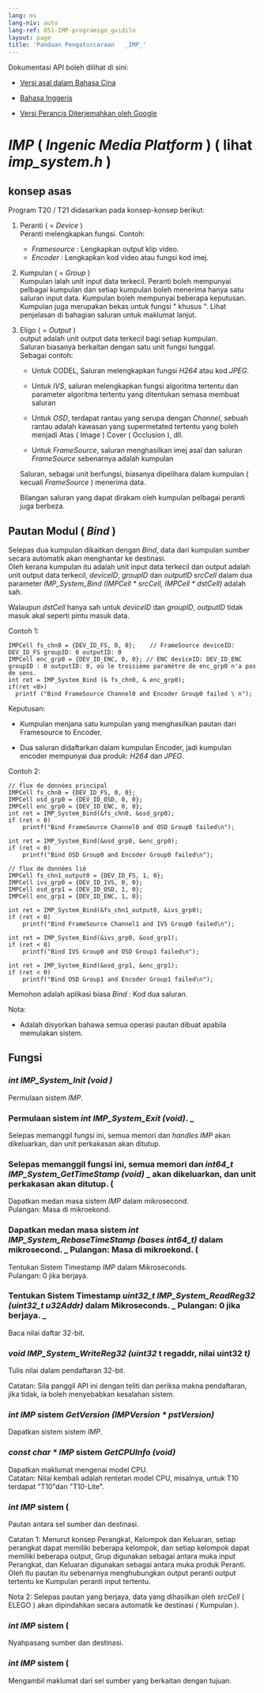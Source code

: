 ```yaml
---
lang: ms
lang-niv: auto
lang-ref: 051-IMP-programigo_gvidilo
layout: page
title: 'Panduan Pengaturcaraan   _IMP_'
---
```



Dokumentasi API boleh dilihat di sini:   
* [  Versi asal dalam Bahasa Cina  ](../../zh/includes.zh/html/)  


* [  Bahasa Inggeris  ](../../en/includes.en/html/)  


* [  Versi Perancis Diterjemahkan oleh Google  ](../../fr/includes.fr/html/)  




# _IMP_   \(  _Ingenic Media Platform_  \)   \( lihat   _imp\_system.h_  \)

## konsep asas
Program T20 / T21 didasarkan pada konsep-konsep berikut:  
 1. Peranti   \( =  _Device_  \)    
 Peranti melengkapkan fungsi. Contoh:  
       *    _Framesource_ : Lengkapkan output klip video.  
       *    _Encoder_ : Lengkapkan kod video atau fungsi kod imej.  
 2. Kumpulan   \( =  _Group_  \)    
 Kumpulan ialah unit input data terkecil. Peranti boleh mempunyai pelbagai kumpulan dan setiap kumpulan boleh menerima hanya satu saluran input data. Kumpulan boleh mempunyai beberapa keputusan.   
      Kumpulan juga merupakan bekas untuk fungsi   " khusus  ". Lihat penjelasan di bahagian saluran untuk maklumat lanjut.  
 3. Eligo   \( =  _Output_  \)    
 output adalah unit output data terkecil bagi setiap kumpulan.    
 Saluran biasanya berkaitan dengan satu unit fungsi tunggal.    
 Sebagai contoh:   
     -  Untuk CODEL, Saluran melengkapkan fungsi   _H264_   atau kod   _JPEG_.  


     -  Untuk   _IVS_, saluran melengkapkan fungsi algoritma tertentu dan parameter algoritma tertentu yang ditentukan semasa membuat saluran 


     -  Untuk  _OSD_, terdapat rantau yang serupa dengan   _Channel_, sebuah rantau adalah kawasan yang supermetated tertentu yang boleh menjadi Atas   \( Image  \) Cover   \( Occlusion  \), dll.  


     -  Untuk   _FrameSource_, saluran menghasilkan imej asal dan saluran   _FrameSource_   sebenarnya adalah kumpulan  


    
       Saluran, sebagai unit berfungsi, biasanya dipelihara dalam kumpulan   \( kecuali   _FrameSource_  \) menerima data.  

    Bilangan saluran yang dapat dirakam oleh kumpulan pelbagai peranti juga berbeza.

## Pautan Modul   \(  _Bind_  \)

Selepas dua kumpulan dikaitkan dengan   _Bind_, data dari kumpulan sumber secara automatik akan menghantar ke destinasi.    
 Oleh kerana kumpulan itu adalah unit input data terkecil dan output adalah unit output data terkecil,   _deviceID_,   _groupID_   dan   _outputID_    _srcCell_   dalam dua parameter   _IMP\_System\_Bind \(IMPCell * srcCell, IMPCell * dstCell\)_   adalah sah.    

Walaupun   _dstCell_   hanya sah untuk   _deviceID_   dan   _groupID_,   _outputID_   tidak masuk akal seperti pintu masuk data.  

Contoh 1: 
```
IMPCell fs_chn0 = {DEV_ID_FS, 0, 0};    // FrameSource deviceID: DEV_ID_FS groupID: 0 outputID: 0
IMPCell enc_grp0 = {DEV_ID_ENC, 0, 0}; // ENC deviceID: DEV_ID_ENC groupID : 0 outputID: 0, où le troisième paramètre de enc_grp0 n'a pas de sens. 
int ret = IMP_System_Bind (& fs_chn0, & enc_grp0);
if(ret <0>)
  printf ("Bind FrameSource Channel0 and Encoder Group0 failed \ n");

```
Keputusan:    
 *  Kumpulan menjana satu kumpulan yang menghasilkan pautan dari Framesource to Encoder. 

* Dua saluran didaftarkan dalam kumpulan Encoder, jadi kumpulan encoder mempunyai dua produk:   _H264_   dan   _JPEG_.  



Contoh 2:
```
// flux de données principal
IMPCell fs_chn0 = {DEV_ID_FS, 0, 0};
IMPCell osd_grp0 = {DEV_ID_OSD, 0, 0};
IMPCell enc_grp0 = {DEV_ID_ENC, 0, 0};
int ret = IMP_System_Bind(&fs_chn0, &osd_grp0);
if (ret < 0)
    printf("Bind FrameSource Channel0 and OSD Group0 failed\n");

int ret = IMP_System_Bind(&osd_grp0, &enc_grp0);
if (ret < 0)
    printf("Bind OSD Group0 and Encoder Group0 failed\n");

// flux de données lié 
IMPCell fs_chn1_output0 = {DEV_ID_FS, 1, 0};
IMPCell ivs_grp0 = {DEV_ID_IVS, 0, 0};
IMPCell osd_grp1 = {DEV_ID_OSD, 1, 0};
IMPCell enc_grp1 = {DEV_ID_ENC, 1, 0};

int ret = IMP_System_Bind(&fs_chn1_output0, &ivs_grp0);
if (ret < 0)
    printf("Bind FrameSource Channel1 and IVS Group0 failed\n");

int ret = IMP_System_Bind(&ivs_grp0, &osd_grp1);
if (ret < 0)
    printf("Bind IVS Group0 and OSD Group1 failed\n");

int ret = IMP_System_Bind(&osd_grp1, &enc_grp1);
if (ret < 0)
    printf("Bind OSD Group1 and Encoder Group1 failed\n");
```
Memohon adalah aplikasi biasa   _Bind_ : Kod dua saluran.  

Nota:  
  *   Adalah disyorkan bahawa semua operasi pautan dibuat apabila memulakan sistem.  

## Fungsi

### _int IMP\_System\_Init \(void \)_
Permulaan sistem   _IMP_.  
### Permulaan sistem _int IMP\_System\_Exit \(void\)_. \_

Selepas memanggil fungsi ini, semua memori dan   _handles_   _IMP_   akan dikeluarkan, dan unit perkakasan akan ditutup.  

### Selepas memanggil fungsi ini, semua memori dan _int64\_t IMP\_System\_GetTimeStamp \(void\)_ \_ akan dikeluarkan, dan unit perkakasan akan ditutup.  \(

Dapatkan medan masa sistem   _IMP_   dalam mikrosecond.    
 Pulangan: Masa di mikroekond. 

### Dapatkan medan masa sistem _int IMP\_System\_RebaseTimeStamp \(bases int64\_t\)_ dalam mikrosecond. \_ Pulangan: Masa di mikroekond.  \(
Tentukan Sistem Timestamp   _IMP_   dalam Mikroseconds.    
 Pulangan: 0 jika berjaya. 

### Tentukan Sistem Timestamp _uint32\_t IMP\_System\_ReadReg32 \(uint32\_t u32Addr\)_ dalam Mikroseconds. \_ Pulangan: 0 jika berjaya. \_

Baca nilai daftar 32-bit.  

### _void IMP\_System\_WriteReg32 \(uint32_  t regaddr, nilai uint32  _t\)_
Tulis nilai dalam pendaftaran 32-bit.  

Catatan: Sila panggil API ini dengan teliti dan periksa makna pendaftaran, jika tidak, ia boleh menyebabkan kesalahan sistem.

### _int IMP_  sistem  _GetVersion \(IMPVersion * pstVersion\)_

Dapatkan sistem sistem   _IMP_.  

### _const char * IMP_  sistem  _GetCPUInfo \(void\)_
Dapatkan maklumat mengenai model CPU.  
Catatan: Nilai kembali adalah rentetan model CPU, misalnya, untuk T10 terdapat "T10"dan "T10-Lite".

### _int IMP_  sistem   \(

Pautan antara sel sumber dan destinasi.

Catatan 1: Menurut konsep Perangkat, Kelompok dan Keluaran, setiap perangkat dapat memiliki beberapa kelompok, dan setiap kelompok dapat memiliki beberapa output, Grup digunakan sebagai antara muka input Perangkat, dan Keluaran digunakan sebagai antara muka produk Peranti. Oleh itu pautan itu sebenarnya menghubungkan output peranti output tertentu ke Kumpulan peranti input tertentu.

Nota 2: Selepas pautan yang berjaya, data yang dihasilkan oleh   _srcCell_   (  ELEGO  )   akan dipindahkan secara automatik ke destinasi   (  Kumpulan  ).  

### _int IMP_  sistem   \(
Nyahpasang sumber dan destinasi. 

### _int IMP_  sistem   \(

Mengambil maklumat dari sel sumber yang berkaitan dengan tujuan.

